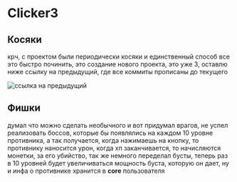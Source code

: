 # Clicker3

## Косяки
крч, с проектом были периодически косяки и единственный способ все это быстро починить, это создание нового проекта, это уже 3, оставлю ниже ссылку на предыдущий, где все коммиты прописаны до текущего

![ссылка на предыдущий](https://github.com/KirushaSpace/ClickerDJ)

## Фишки
думал что можно сделать необычного и вот придумал врагов, не успел реализовать боссов, которые бы появлялись на каждом 10 уровне противника, а так получается, когда нажимаешь на кнопку, то противнику наносится урон, когда хп заканчивается, то начисляются монетки, за его убийство, так же немного переделал бусты, теперь раз в 10 уровней будет увеличиваться мощность буста, которую он дает, ну и инфа о противнике хранится в __core__ пользователя
